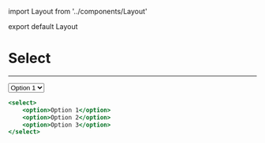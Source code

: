 import Layout from '../components/Layout'

export default Layout

# Select

---

<select>
	<option>Option 1</option>
	<option>Option 2</option>
	<option>Option 3</option>
</select>

```jsx
<select>
	<option>Option 1</option>
	<option>Option 2</option>
	<option>Option 3</option>
</select>
```
